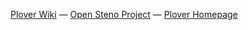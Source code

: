 [Plover Wiki](https://github.com/openstenoproject/plover/wiki) — [Open Steno Project](http://openstenoproject.org) — [Plover Homepage](http://openstenoproject.org/plover)